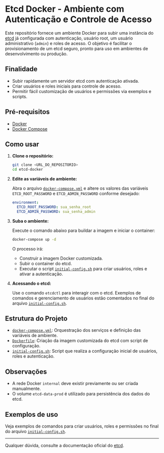 # Etcd Docker - Ambiente com Autenticação e Controle de Acesso

Este repositório fornece um ambiente Docker para subir uma instância do [etcd](https://etcd.io/) já configurada com autenticação, usuário root, um usuário administrativo (`admin`) e roles de acesso. O objetivo é facilitar o provisionamento de um etcd seguro, pronto para uso em ambientes de desenvolvimento ou produção.

## Finalidade

- Subir rapidamente um servidor etcd com autenticação ativada.
- Criar usuários e roles iniciais para controle de acesso.
- Permitir fácil customização de usuários e permissões via exemplos e scripts.

## Pré-requisitos

- [Docker](https://docs.docker.com/get-docker/)
- [Docker Compose](https://docs.docker.com/compose/)

## Como usar

1. **Clone o repositório:**

   ```sh
   git clone <URL_DO_REPOSITORIO>
   cd etcd-docker
   ```

2. **Edite as variáveis de ambiente:**

   Abra o arquivo [`docker-compose.yml`](docker-compose.yml) e altere os valores das variáveis `ETCD_ROOT_PASSWORD` e `ETCD_ADMIN_PASSWORD` conforme desejado:

   ```yaml
   environment:
     ETCD_ROOT_PASSWORD: sua_senha_root
     ETCD_ADMIN_PASSWORD: sua_senha_admin
   ```

3. **Suba o ambiente:**

   Execute o comando abaixo para buildar a imagem e iniciar o container:

   ```sh
   docker-compose up -d
   ```

   O processo irá:
   - Construir a imagem Docker customizada.
   - Subir o container do etcd.
   - Executar o script [`initial-config.sh`](initial-config.sh) para criar usuários, roles e ativar a autenticação.

4. **Acessando o etcd:**

   Use o comando `etcdctl` para interagir com o etcd. Exemplos de comandos e gerenciamento de usuários estão comentados no final do arquivo [`initial-config.sh`](initial-config.sh).

## Estrutura do Projeto

- [`docker-compose.yml`](docker-compose.yml): Orquestração dos serviços e definição das variáveis de ambiente.
- [`Dockerfile`](Dockerfile): Criação da imagem customizada do etcd com script de configuração.
- [`initial-config.sh`](initial-config.sh): Script que realiza a configuração inicial de usuários, roles e autenticação.

## Observações

- A rede Docker `internal` deve existir previamente ou ser criada manualmente.
- O volume `etcd-data-prod` é utilizado para persistência dos dados do etcd.

## Exemplos de uso

Veja exemplos de comandos para criar usuários, roles e permissões no final do arquivo [`initial-config.sh`](initial-config.sh).

---

Qualquer dúvida, consulte a documentação oficial do [etcd](https://etcd.io/docs/).